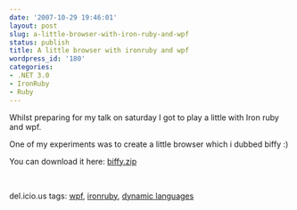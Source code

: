 ```yaml
---
date: '2007-10-29 19:46:01'
layout: post
slug: a-little-browser-with-iron-ruby-and-wpf
status: publish
title: A little browser with ironruby and wpf
wordpress_id: '180'
categories:
- .NET 3.0
- IronRuby
- Ruby
---
```


Whilst preparing for my talk on saturday I got to play a little with Iron ruby and wpf.

One of my experiments was to create a little browser which i dubbed biffy :)

You can download it here: [biffy.zip](http://koolkraft.net/biffy.zip)

 

del.icio.us tags: [wpf](http://del.icio.us/popular/wpf), [ironruby](http://del.icio.us/popular/ironruby), [dynamic languages](http://del.icio.us/popular/dynamic%20languages)
